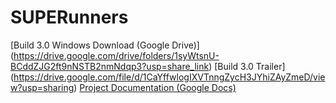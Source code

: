 # SUPERunners
[Build 3.0 Windows Download (Google Drive)] (https://drive.google.com/drive/folders/1syWtsnU-BCddZJG2ft9nNSTB2nmNdqp3?usp=share_link)
[Build 3.0 Trailer] (https://drive.google.com/file/d/1CaYffwlogIXVTnngZycH3JYhiZAyZmeD/view?usp=sharing)
[Project Documentation (Google Docs)](https://docs.google.com/document/d/1zpYmQE48NvBT7IhQTb6oZo-aXa4nJH3gOT9PckGXpes/edit?usp=sharing)
